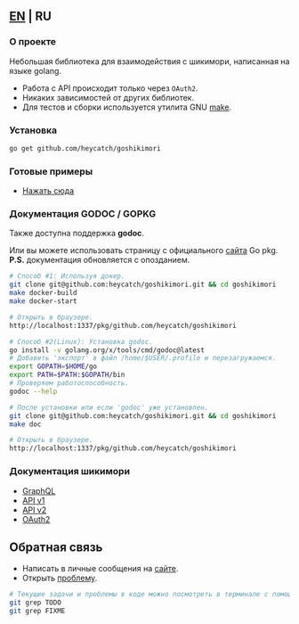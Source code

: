 ## [EN](https://github.com/heycatch/goshikimori/blob/master/README_en.md) | RU

### О проекте
Небольшая библиотека для взаимодействия с шикимори, написанная на языке golang.
* Работа с API происходит только через `OAuth2`.
* Никаких зависимостей от других библиотек.
* Для тестов и сборки используется утилита
GNU [make](https://www.gnu.org/software/make/manual/make.html).

### Установка
```bash
go get github.com/heycatch/goshikimori
```

### Готовые примеры
* [Нажать сюда](https://github.com/heycatch/goshikimori/tree/master/examples)

### Документация GODOC / GOPKG
Также доступна поддержка **godoc**.

Или вы можете использовать страницу с официального
[сайта](https://pkg.go.dev/github.com/heycatch/goshikimori) Go pkg.\
**P.S.** документация обновляется с опозданием.
```bash
# Способ #1: Используя докер.
git clone git@github.com:heycatch/goshikimori.git && cd goshikimori
make docker-build
make docker-start

# Открыть в браузере.
http://localhost:1337/pkg/github.com/heycatch/goshikimori
```
```bash
# Способ #2(Linux): Установка godoc.
go install -v golang.org/x/tools/cmd/godoc@latest
# Добавить 'экспорт' в файл /home/$USER/.profile и перезагружаемся.
export GOPATH=$HOME/go
export PATH=$PATH:$GOPATH/bin
# Проверяем работоспособность.
godoc --help

# После установки или если 'godoc' уже установлен.
git clone git@github.com:heycatch/goshikimori.git && cd goshikimori
make doc

# Открыть в браузере.
http://localhost:1337/pkg/github.com/heycatch/goshikimori
```

### Документация шикимори
* [GraphQL](https://shikimori.one/api/doc/graphql)
* [API v1](https://shikimori.one/api/doc/1.0)
* [API v2](https://shikimori.one/api/doc/2.0)
* [OAuth2](https://shikimori.one/oauth)

## Обратная связь
* Написать в личные сообщения на [сайте](https://shikimori.one/arctica).
* Открыть [проблему](https://github.com/heycatch/goshikimori/issues).
```bash
# Текущие задачи и проблемы в коде можно посмотреть в терминале с помощью команды.
git grep TODO
git grep FIXME
```
